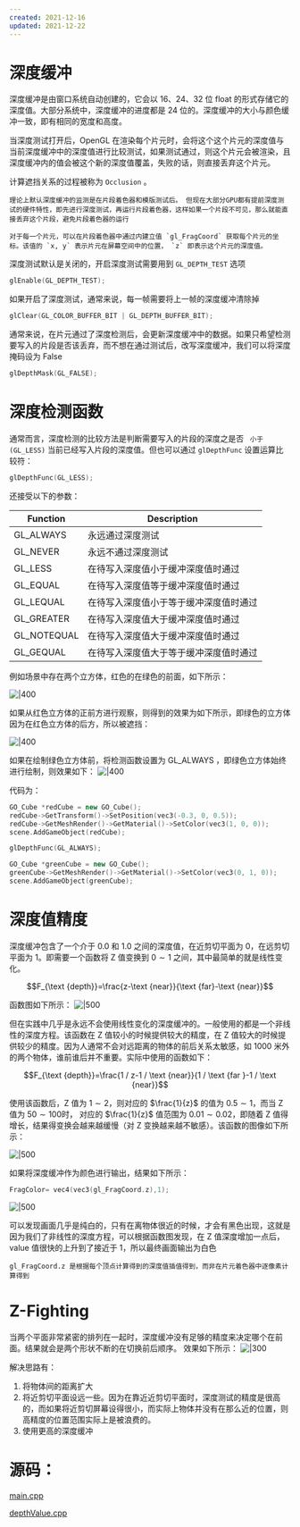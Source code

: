 ```yaml
---
created: 2021-12-16
updated: 2021-12-22
---
```

# 深度缓冲

深度缓冲是由窗口系统自动创建的，它会以 16、24、32 位 float 的形式存储它的深度值。大部分系统中，深度缓冲的进度都是 24 位的。深度缓冲的大小与颜色缓冲一致，即有相同的宽度和高度。

当深度测试打开后，OpenGL 在渲染每个片元时，会将这个这个片元的深度值与当前深度缓冲中的深度值进行比较测试，如果测试通过，则这个片元会被渲染，且深度缓冲内的值会被这个新的深度值覆盖，失败的话，则直接丢弃这个片元。

计算遮挡关系的过程被称为 `Occlusion` 。

```ad-note
理论上默认深度缓冲的监测是在片段着色器和模版测试后。 但现在大部分GPU都有提前深度测试的硬件特性，即先进行深度测试，再运行片段着色器，这样如果一个片段不可见，那么就能直接丢弃这个片段，避免片段着色器的运行
```

```ad-note
对于每一个片元，可以在片段着色器中通过内建立值 `gl_FragCoord` 获取每个片元的坐标。该值的 `x, y` 表示片元在屏幕空间中的位置， `z` 即表示这个片元的深度值。
```

深度测试默认是关闭的，开启深度测试需要用到 `GL_DEPTH_TEST` 选项
```cpp
glEnable(GL_DEPTH_TEST);
```

如果开启了深度测试，通常来说，每一帧需要将上一帧的深度缓冲清除掉
```cpp
glClear(GL_COLOR_BUFFER_BIT | GL_DEPTH_BUFFER_BIT);
```

通常来说，在片元通过了深度检测后，会更新深度缓冲中的数据。如果只希望检测要写入的片段是否该丢弃，而不想在通过测试后，改写深度缓冲，我们可以将深度掩码设为 False
```cpp
glDepthMask(GL_FALSE);
```

# 深度检测函数

通常而言，深度检测的比较方法是判断需要写入的片段的深度之是否 ` 小于(GL_LESS)` 当前已经写入片段的深度值。但也可以通过 `glDepthFunc` 设置运算比较符：
```cpp
glDepthFunc(GL_LESS);
```

还接受以下的参数：

| Function    | Description                            |
| ----------- | -------------------------------------- |
| GL_ALWAYS   | 永远通过深度测试                       |
| GL_NEVER    | 永远不通过深度测试                     |
| GL_LESS     | 在待写入深度值小于缓冲深度值时通过     |
| GL_EQUAL    | 在待写入深度值等于缓冲深度值时通过     |
| GL_LEQUAL   | 在待写入深度值小于等于缓冲深度值时通过 |
| GL_GREATER  | 在待写入深度值大于缓冲深度值时通过     |
| GL_NOTEQUAL | 在待写入深度值大于缓冲深度值时通过     |
| GL_GEQUAL   | 在待写入深度值大于等于缓冲深度值时通过 |

 例如场景中存在两个立方体，红色的在绿色的前面，如下所示：

 ![|400](assets/Learn%20OpenGL%20-%20Ch%2015%20Depth%20Testing/Untitled.png)

 如果从红色立方体的正前方进行观察，则得到的效果为如下所示，即绿色的立方体因为在红色立方体的后方，所以被遮挡：

 ![|400](assets/Learn%20OpenGL%20-%20Ch%2015%20Depth%20Testing/Untitled%201.png)

 如果在绘制绿色立方体前，将检测函数设置为 GL_ALWAYS ，即绿色立方体始终进行绘制，则效果如下：
 ![|400](assets/Learn%20OpenGL%20-%20Ch%2015%20Depth%20Testing/Untitled%202.png)

 代码为：

```cpp
GO_Cube *redCube = new GO_Cube();
redCube->GetTransform()->SetPosition(vec3(-0.3, 0, 0.5));
redCube->GetMeshRender()->GetMaterial()->SetColor(vec3(1, 0, 0));
scene.AddGameObject(redCube);

glDepthFunc(GL_ALWAYS);

GO_Cube *greenCube = new GO_Cube();
greenCube->GetMeshRender()->GetMaterial()->SetColor(vec3(0, 1, 0));
scene.AddGameObject(greenCube);
```

# 深度值精度

深度缓冲包含了一个介于 0.0 和 1.0 之间的深度值，在近剪切平面为 0，在远剪切平面为 1。即需要一个函数将 Z 值变换到 $0 \sim 1$ 之间，其中最简单的就是线性变化。

$$F_{\text {depth}}=\frac{z-\text {near}}{\text {far}-\text {near}}$$

函数图如下所示：
![|500](assets/Learn%20OpenGL%20-%20Ch%2015%20Depth%20Testing/image-20211216223132789.png)

但在实践中几乎是永远不会使用线性变化的深度缓冲的。一般使用的都是一个非线性的深度方程。该函数在 Z 值较小的时候提供较大的精度，在 Z 值较大的时候提供较少的精度。因为人通常不会对远距离的物体的前后关系太敏感，如 1000 米外的两个物体，谁前谁后并不重要。实际中使用的函数如下：

$$F_{\text {depth}}=\frac{1 / z-1 / \text {near}}{1 / \text {far }-1 / \text {near}}$$

使用该函数后，Z 值为 $1 \sim 2$，则对应的 $\frac{1}{z}$ 的值为 $0.5 \sim 1$，而当 Z 值为 $50\sim 100$时， 对应的 $\frac{1}{z}$ 值范围为 $0.01 \sim 0.02$，即随着 Z 值得增长，结果得变换会越来越缓慢（对 Z 变换越来越不敏感）。该函数的图像如下所示：

![|500](assets/Learn%20OpenGL%20-%20Ch%2015%20Depth%20Testing/Untitled%204.png)

如果将深度缓冲作为颜色进行输出，结果如下所示：

```cpp
FragColor= vec4(vec3(gl_FragCoord.z),1);
```

![|500](assets/Learn%20OpenGL%20-%20Ch%2015%20Depth%20Testing/Untitled%205.png)

可以发现画面几乎是纯白的，只有在离物体很近的时候，才会有黑色出现，这就是因为我们了非线性的深度方程，可以根据函数图发现，在 Z 值深度增加一点后，value 值很快的上升到了接近于 1，所以最终画面输出为白色

```ad-warning
gl_FragCoord.z 是根据每个顶点计算得到的深度值插值得到，而非在片元着色器中逐像素计算得到
```

# Z-Fighting

当两个平面非常紧密的排列在一起时，深度缓冲没有足够的精度来决定哪个在前面。结果就会是两个形状不断的在切换前后顺序。 效果如下所示：
![|300](assets/Learn%20OpenGL%20-%20Ch%2015%20Depth%20Testing/Untitled%206.png)

解决思路有：

1.  将物体间的距离扩大
2.  将近剪切平面设远一些。因为在靠近近剪切平面时，深度测试的精度是很高的，而如果将近剪切屏幕设得很小，而实际上物体并没有在那么近的位置，则高精度的位置范围实际上是被浪费的。
3.  使用更高的深度缓冲

# 源码：

 [main.cpp](https://raw.githubusercontent.com/xuejiaW/Study-Notes/master/LearnOpenGL_VSCode/src/13.DepthTesting/main.cpp)

 [depthValue.cpp](https://raw.githubusercontent.com/xuejiaW/Study-Notes/master/LearnOpenGL_VSCode/src/13.DepthTesting/depthValue.frag)
